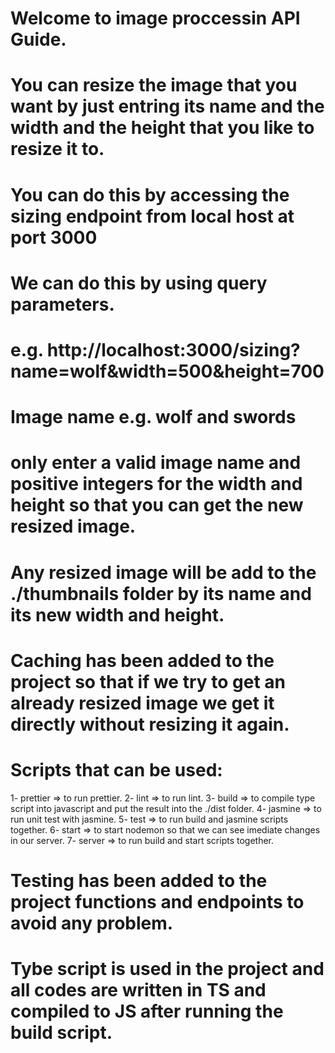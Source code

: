 # Welcome to image proccessin API Guide.

# You can resize the image that you want by just entring its name and the width and the height that you like to resize it to.

# You can do this by accessing the sizing endpoint from local host at port 3000

# We can do this by using query parameters.

# e.g. http://localhost:3000/sizing?name=wolf&width=500&height=700

# Image name e.g. wolf and swords

# only enter a valid image name and positive integers for the width and height so that you can get the new resized image.

# Any resized image will be add to the ./thumbnails folder by its name and its new width and height.

# Caching has been added to the project so that if we try to get an already resized image we get it directly without resizing it again.



# Scripts that can be used:

1- prettier => to run prettier.
2- lint => to run lint.
3- build => to compile type script into javascript and put the result into the ./dist folder.
4- jasmine => to run unit test with jasmine.
5- test => to run build and jasmine scripts together.
6- start => to start nodemon so that we can see imediate changes in our server.
7- server => to run build and start scripts together.

# Testing has been added to the project functions and endpoints to avoid any problem.

# Tybe script is used in the project and all codes are written in TS and compiled to JS after running the build script.



